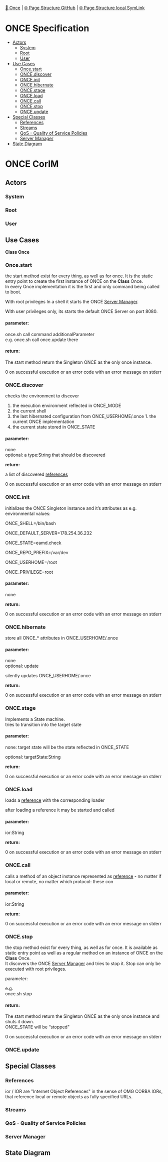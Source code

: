 [📁 Once](../once.md) | [🌐 Page Structure GitHub](/2cu.atlassian.net/wiki/spaces/CCU/pages/400000081/once-specification.entry.md) | [🌐 Page Structure local SymLink](./once-specification.entry.page.md)

# ONCE Specification

- [Actors](#actors)
  - [System](#system)
  - [Root](#root)
  - [User](#user)
- [Use Cases](#use-cases)
  - [Once.start](#oncestart)
  - [ONCE.discover](#oncediscover)
  - [ONCE.init](#onceinit)
  - [ONCE.hibernate](#oncehibernate)
  - [ONCE.stage](#oncestage)
  - [ONCE.load](#onceload)
  - [ONCE.call](#oncecall)
  - [ONCE.stop](#oncestop)
  - [ONCE.update](#onceupdate)
- [Special Classes](#special-classes)
  - [References](#references)
  - [Streams](#streams)
  - [QoS - Quality of Service Policies](#qos-quality-of-service-policies)
  - [Server Manager](#server-manager)
- [State Diagram](#state-diagram)

# ONCE CorIM

## Actors

### System

### Root

### User

## Use Cases

**Class Once**

### Once.start

the start method exist for every thing, as well as for once. It is the static entry point to create the first instance of ONCE on the **Class** Once.  
In every Once implementation it is the first and only command being called to boot.

With root privileges In a shell it starts the ONCE [Server Manager](../../../../2cu.atlassian.net/wiki/spaces/CCU/pages/345669650/ONCE_Specification.md).

With user privileges only, its starts the default ONCE Server on port 8080.

#### parameter:

once.sh call command additionalParameter  
e.g. once.sh call once.update there

#### **return:**

The start method return the Singleton ONCE as the only once instance.  

0 on successful execution or an error code with an error message on stderr

### ONCE.discover

checks the environment to discover

1. the execution environment reflected in ONCE\_MODE
  1. the current shell
  2. the last hibernated configuration from ONCE\_USERHOME/.once
    1. the current ONCE implementation
2. the current state stored in ONCE\_STATE

#### **parameter:**

none  
optional: a type:String that should be discovered

**return:**

a list of discovered [references](../../../../2cu.atlassian.net/wiki/spaces/CCU/pages/345669650/ONCE_Specification.md)

0 on successful execution or an error code with an error message on stderr

### ONCE.init

initializes the ONCE Singleton instance and it’s attributes as e.g. environmental values:

ONCE\_SHELL=/bin/bash

ONCE\_DEFAULT\_SERVER=178.254.36.232

ONCE\_STATE=eamd.check

ONCE\_REPO\_PREFIX=/var/dev

ONCE\_USERHOME=/root

ONCE\_PRIVILEGE=root

#### **parameter:**

none

**return:**

0 on successful execution or an error code with an error message on stderr

### ONCE.hibernate

store all ONCE\_\* attributes in ONCE\_USERHOME/.once

#### **parameter:**

none  
optional: update

silently updates ONCE\_USERHOME/.once

**return:**

0 on successful execution or an error code with an error message on stderr

### ONCE.stage

Implements a State machine.  
tries to transition into the target state

#### **parameter:**

none: target state will be the state reflected in ONCE\_STATE

optional: targetState:String

**return:**

0 on successful execution or an error code with an error message on stderr

### ONCE.load

loads a [reference](../../../../2cu.atlassian.net/wiki/spaces/CCU/pages/345669650/ONCE_Specification.md) with the corresponding loader

after loading a reference it may be started and called

#### **parameter:**

ior:String

**return:**

0 on successful execution or an error code with an error message on stderr

### ONCE.call

calls a method of an object instance represented as [reference](../../../../2cu.atlassian.net/wiki/spaces/CCU/pages/345669650/ONCE_Specification.md) - no matter if local or remote, no matter which protocol: these con

#### **parameter:**

ior:String

**return:**

0 on successful execution or an error code with an error message on stderr

### ONCE.stop

the stop method exist for every thing, as well as for once. It is available as static entry point as well as a regular method on an instance of ONCE on the **Class** Once.  
It discovers the ONCE [Server Manager](../../../../2cu.atlassian.net/wiki/spaces/CCU/pages/345669650/ONCE_Specification.md) and tries to stop it. Stop can only be executed with root privileges.

parameter:

e.g.  
once.sh stop

#### **return:**

The start method return the Singleton ONCE as the only once instance and shuts it down.  
ONCE\_STATE will be “stopped"

0 on successful execution or an error code with an error message on stderr

### ONCE.update

## Special Classes

### References

ior / IOR are "Internet Object References" in the sense of OMG CORBA IORs, that reference local or remote objects as fully specified URLs.

### Streams

### QoS - Quality of Service Policies

### Server Manager

## State Diagram
